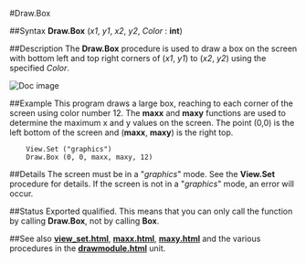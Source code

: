
#Draw.Box

##Syntax
**Draw.Box** (_x1_, _y1_, _x2_, _y2_, _Color_ : **int**)



##Description
The **Draw.Box** procedure is used to draw a box on the screen with bottom left and top right corners of (_x1_, _y1_) to (_x2_, _y2_) using the specified _Color_.

![Doc image](draw_box01.gif)


##Example
This program draws a large box, reaching to each corner of the screen using color number 12. The **maxx** and **maxy** functions are used to determine the maximum x and y values on the screen. The point (0,0) is the left bottom of the screen and (**maxx**, **maxy**) is the right top.


        View.Set ("graphics")
        Draw.Box (0, 0, maxx, maxy, 12)
##Details
The screen must be in a "_graphics_" mode. See the **View.Set** procedure for details. If the screen is not in a "_graphics_" mode, an error will occur.



##Status
Exported qualified.
This means that you can only call the function by calling **Draw.Box**, not by calling **Box**.



##See also
**[view_set.html](View.Set)**, **[maxx.html](maxx)**, **[maxy.html](maxy)** and the various procedures in the **[drawmodule.html](Draw)** unit.


